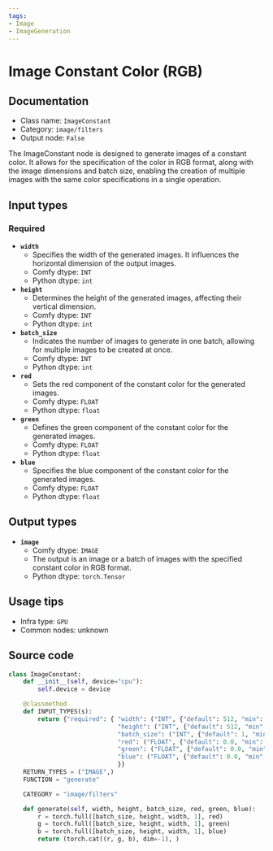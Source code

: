 ```yaml
---
tags:
- Image
- ImageGeneration
---
```


# Image Constant Color (RGB)
## Documentation
- Class name: `ImageConstant`
- Category: `image/filters`
- Output node: `False`

The ImageConstant node is designed to generate images of a constant color. It allows for the specification of the color in RGB format, along with the image dimensions and batch size, enabling the creation of multiple images with the same color specifications in a single operation.
## Input types
### Required
- **`width`**
    - Specifies the width of the generated images. It influences the horizontal dimension of the output images.
    - Comfy dtype: `INT`
    - Python dtype: `int`
- **`height`**
    - Determines the height of the generated images, affecting their vertical dimension.
    - Comfy dtype: `INT`
    - Python dtype: `int`
- **`batch_size`**
    - Indicates the number of images to generate in one batch, allowing for multiple images to be created at once.
    - Comfy dtype: `INT`
    - Python dtype: `int`
- **`red`**
    - Sets the red component of the constant color for the generated images.
    - Comfy dtype: `FLOAT`
    - Python dtype: `float`
- **`green`**
    - Defines the green component of the constant color for the generated images.
    - Comfy dtype: `FLOAT`
    - Python dtype: `float`
- **`blue`**
    - Specifies the blue component of the constant color for the generated images.
    - Comfy dtype: `FLOAT`
    - Python dtype: `float`
## Output types
- **`image`**
    - Comfy dtype: `IMAGE`
    - The output is an image or a batch of images with the specified constant color in RGB format.
    - Python dtype: `torch.Tensor`
## Usage tips
- Infra type: `GPU`
- Common nodes: unknown


## Source code
```python
class ImageConstant:
    def __init__(self, device="cpu"):
        self.device = device

    @classmethod
    def INPUT_TYPES(s):
        return {"required": { "width": ("INT", {"default": 512, "min": 1, "max": MAX_RESOLUTION, "step": 1}),
                              "height": ("INT", {"default": 512, "min": 1, "max": MAX_RESOLUTION, "step": 1}),
                              "batch_size": ("INT", {"default": 1, "min": 1, "max": 4096}),
                              "red": ("FLOAT", {"default": 0.0, "min": 0.0, "max": 1.0, "step": 0.001}),
                              "green": ("FLOAT", {"default": 0.0, "min": 0.0, "max": 1.0, "step": 0.001}),
                              "blue": ("FLOAT", {"default": 0.0, "min": 0.0, "max": 1.0, "step": 0.001}),
                              }}
    RETURN_TYPES = ("IMAGE",)
    FUNCTION = "generate"

    CATEGORY = "image/filters"

    def generate(self, width, height, batch_size, red, green, blue):
        r = torch.full([batch_size, height, width, 1], red)
        g = torch.full([batch_size, height, width, 1], green)
        b = torch.full([batch_size, height, width, 1], blue)
        return (torch.cat((r, g, b), dim=-1), )

```

